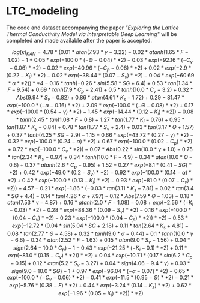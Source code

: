 # LTC_modeling
The code and dataset accompanying the paper *"Exploring the Lattice Thermal Conductivity Model via Interpretable Deep Learning"* will be completed and made available after the paper is accepted.

$$
log(\kappa)_{KAN}=4.78*(0.01*atan(7.93*\gamma - 3.22) - 0.02*atanh(1.65*F - 1.02) - 1 + 0.05*exp(-100.0*(-\Theta - 0.04)**2) - 0.03*exp(-92.16*(-C_v - 0.06)**2) - 0.02*exp(-40.96*(-C_p - 0.06)**2) + 0.02*exp(-2.9*(0.22 - K_{i})**2) - 0.02*exp(-38.44*(0.07 - S_v)**2) - 0.04*exp(-60.69*\alpha**2))**4 - 0.16*tanh(-0.26*sin(5.58*SG + 6.4) + 0.53*tan(1.34*F - 9.54) + 0.69*tanh(7.9*C_p - 2.41) + 0.5*tanh(10.0*C_v - 3.2) + 0.32*Abs(9.94*S_v - 0.82) + 0.86*atan(4.61*K_{s} - 1.72) + 0.29 - 81.47*exp(-100.0*(-\alpha - 0.16)**2) + 2.09*exp(-100.0*(-\Theta - 0.08)**2) + 0.17*exp(-100.0*(0.54 - \gamma)**2) - 1.45*exp(-14.44*(0.12 - K_{i})**2)) - 0.08*tanh(2.45*tan(1.08*F - 0.8) + 1.27*tan(1.77*K_{i} - 0.76) + 0.95*tan(1.87*K_{s} - 0.84) + 0.78*tan(1.77*S_v + 2.4) + 0.03*tan(3.17*\Theta + 1.57) + 0.37*tanh(4.25*SG - 2.9) - 1.15 - 0.66*exp(-43.72*(0.27 - \gamma)**2) - 0.32*exp(-100.0*(0.24 - \alpha)**2) + 0.67*exp(-100.0*(0.02 - C_p)**2) + 0.72*exp(-100.0*C_v**2)) - 0.07*Abs(0.22*sin(10.0*\gamma + 1.0) - 0.75*tan(2.34*K_{s} - 0.97) + 0.34*tanh(10.0*F - 4.9) - 0.34*atan(10.0*\Theta - 0.6) + 0.37*atanh(2.6*C_p - 0.95) + 1.52 - 0.27*exp(-8.1*(0.41 - SG)**2) + 0.42*exp(-49.0*(0.2 - S_v)**2) - 0.92*exp(-100.0*(0.14 - \alpha)**2) + 0.42*exp(-100.0*(0.13 - K_{i})**2) - 0.93*exp(-81.0*(0.07 - C_v)**2)) - 4.57 - 0.21*exp(-1.86*(-0.03*tan(3.11*K_{s} - 7.81) - 0.02*tan(3.4*SG + 4.4) - 0.14*tan(4.26*\alpha + 7.97) - 0.12*Abs(7.59*\Theta - 1.03) - 0.18*atan(7.53*\gamma - 4.87) + 0.16*atanh(2.0*F - 1.08) - 0.08 + exp(-2.56*(-K_{i} - 0.03)**2) + 0.28*exp(-88.36*(0.09 - S_v)**2) - 0.16*exp(-100.0*(0.04 - C_v)**2) - 0.23*exp(-100.0*(0.04 - C_p)**2))**2) - 0.53*exp(-12.72*(0.04*sin(5.04*SG + 2.18) + 0.11*tan(2.64*K_{s} + 4.81) - 0.08*tan(2.77*\Theta - 4.58) + 0.32*tanh(9.0*\alpha - 0.44) - 0.1*tanh(10.0*\gamma - 6.6) - 0.34*atan(2.52*F - 1.63) + 0.15*atan(9.0*S_v - 1.56) + 0.04*sign(2.64 - 10.0*C_p) - 1 - 0.43*exp(-21.25*(-K_{i} - 0.1)**2) + 0.11*exp(-81.0*(0.15 - C_v)**2))**2) + 0.04*exp(-10.71*(0.17*sin(6.2*C_p - 0.15) + 0.12*atan(5.2*S_v - 3.27) + 0.04*sign(4.06 - 9.4*\gamma) + 0.03*sign(9.0 - 10.0*SG) - 1 + 0.97*exp(-96.04*(-\alpha - 0.07)**2) - 0.65*exp(-100.0*(-C_v - 0.06)**2) - 0.41*exp(-11.5*(0.95 - \Theta)**2) - 0.21*exp(-5.76*(0.38 - F)**2) + 0.44*exp(-3.24*(0.14 - K_{s})**2) + 0.62*exp(-1.96*(0.05 - K_{i})**2))**2)
$$


